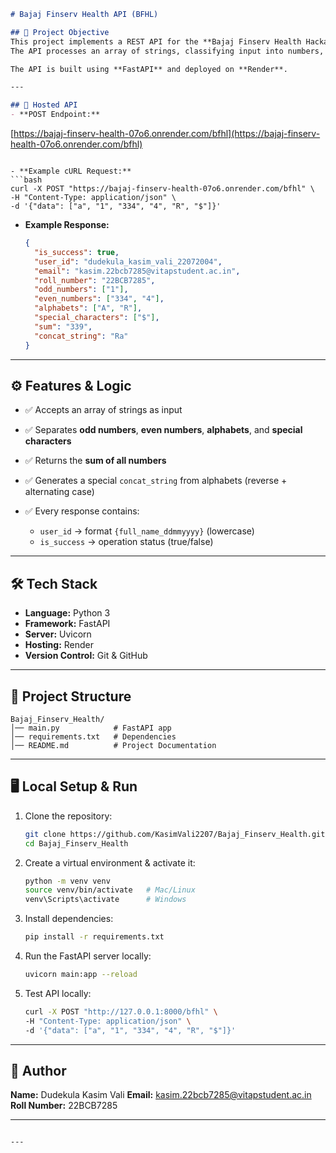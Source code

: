 

```markdown
# Bajaj Finserv Health API (BFHL)

## 📌 Project Objective
This project implements a REST API for the **Bajaj Finserv Health Hackathon Challenge**.  
The API processes an array of strings, classifying input into numbers, alphabets, and special characters, while returning additional computed details.

The API is built using **FastAPI** and deployed on **Render**.

---

## 🚀 Hosted API
- **POST Endpoint:**  
```

[https://bajaj-finserv-health-07o6.onrender.com/bfhl](https://bajaj-finserv-health-07o6.onrender.com/bfhl)

````

- **Example cURL Request:**
```bash
curl -X POST "https://bajaj-finserv-health-07o6.onrender.com/bfhl" \
-H "Content-Type: application/json" \
-d '{"data": ["a", "1", "334", "4", "R", "$"]}'
````

* **Example Response:**

  ```json
  {
    "is_success": true,
    "user_id": "dudekula_kasim_vali_22072004",
    "email": "kasim.22bcb7285@vitapstudent.ac.in",
    "roll_number": "22BCB7285",
    "odd_numbers": ["1"],
    "even_numbers": ["334", "4"],
    "alphabets": ["A", "R"],
    "special_characters": ["$"],
    "sum": "339",
    "concat_string": "Ra"
  }
  ```

---

## ⚙️ Features & Logic

* ✅ Accepts an array of strings as input
* ✅ Separates **odd numbers**, **even numbers**, **alphabets**, and **special characters**
* ✅ Returns the **sum of all numbers**
* ✅ Generates a special `concat_string` from alphabets (reverse + alternating case)
* ✅ Every response contains:

  * `user_id` → format `{full_name_ddmmyyyy}` (lowercase)
  * `is_success` → operation status (true/false)

---

## 🛠 Tech Stack

* **Language:** Python 3
* **Framework:** FastAPI
* **Server:** Uvicorn
* **Hosting:** Render
* **Version Control:** Git & GitHub

---

## 📂 Project Structure

```
Bajaj_Finserv_Health/
│── main.py            # FastAPI app
│── requirements.txt   # Dependencies
│── README.md          # Project Documentation
```

---

## 🖥 Local Setup & Run

1. Clone the repository:

   ```bash
   git clone https://github.com/KasimVali2207/Bajaj_Finserv_Health.git
   cd Bajaj_Finserv_Health
   ```

2. Create a virtual environment & activate it:

   ```bash
   python -m venv venv
   source venv/bin/activate   # Mac/Linux
   venv\Scripts\activate      # Windows
   ```

3. Install dependencies:

   ```bash
   pip install -r requirements.txt
   ```

4. Run the FastAPI server locally:

   ```bash
   uvicorn main:app --reload
   ```

5. Test API locally:

   ```bash
   curl -X POST "http://127.0.0.1:8000/bfhl" \
   -H "Content-Type: application/json" \
   -d '{"data": ["a", "1", "334", "4", "R", "$"]}'
   ```

---

## 📜 Author

**Name:** Dudekula Kasim Vali
**Email:** [kasim.22bcb7285@vitapstudent.ac.in](mailto:kasim.22bcb7285@vitapstudent.ac.in)
**Roll Number:** 22BCB7285

---

```

---


